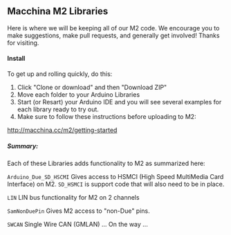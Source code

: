 ## Macchina M2 Libraries

Here is where we will be keeping all of our M2 code. We encourage you to make suggestions, make pull requests, and generally get involved! Thanks for visiting.

#### Install

To get up and rolling quickly, do this:

1. Click "Clone or download" and then "Download ZIP"
2. Move each folder to your Arduino Libraries
3. Start (or Resart) your Arduino IDE and you will see several examples for each library ready to try out.
4. Make sure to follow these instructions before uploading to M2:

  http://macchina.cc/m2/getting-started


##### Summary:

Each of these Libraries adds functionality to M2 as summarized here:

`Arduino_Due_SD_HSCMI` Gives access to HSMCI (High Speed MultiMedia Card Interface) on M2. `SD_HSMCI` is support code that will also need to be in place.

`LIN` LIN bus functionality for M2 on 2 channels

`SamNonDuePin` Gives M2 access to "non-Due" pins.

`SWCAN` Single Wire CAN (GMLAN) ... On the way ...
